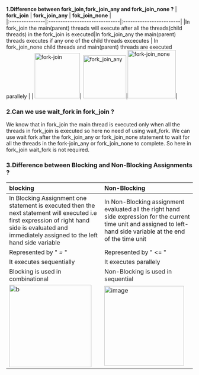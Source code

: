 **1.Difference between fork_join,fork_join_any and fork_join_none ?**
|   **fork_join**  |          **fork_join_any**                         |                    **fok_join_none**                |                    
|:---------------|:------------------------------|:------------------------|
|In fork_join the main(parent) threads will execute after all the threads(child threads) in the fork_join is executed|In fork_join_any the main(parent) threads executes if any one of the child threads excecutes | In fork_join_none child threads and main(parent) threads are executed parallely |
| <img width="122" alt="fork-join  " src="https://user-images.githubusercontent.com/110509375/189809970-21ee4efe-78b7-4974-99ae-7471c4a56df4.png">|   <img width="116" alt="fork_join_any" src="https://user-images.githubusercontent.com/110509375/189810277-5c297e3c-97f7-406f-b7bf-115694df24cd.png">|<img width="130" alt="fork-join_none" src="https://user-images.githubusercontent.com/110509375/189810446-361a0b82-1f33-4f2c-bf91-f0da2b0893c3.png">|

### 2.Can we use wait_fork in fork_join ?
We know that in fork_join  the main thread is executed only when all the threads in fork_join is executed so here no need of using wait_fork.
We can use wait fork after the fork_join_any or fork_join_none  statement to wait for all the threads in the fork-join_any or fork_join_none to complete.
So here in fork_join wait_fork is not required.

### 3.Difference between Blocking and Non-Blocking Assignments ?
|**blocking** |**Non-Blocking** |
|:-------------|:----------------|
|In Blocking Assignment one statement is executed then the next statement will executed i.e first expression of right hand side is evaluated and immediately assigned to the left hand side variable|In Non-Blocking assignment evaluated all the right hand side expression for the current time unit and assigned to left-hand side variable at the end of the time unit|
|Represented by  " *=* "|Represented by " <= "|
|It executes sequentially |It executes parallely|
|Blocking is used in combinational|Non-Blocking is used in sequential|
|<img width="222" alt="b" src="https://user-images.githubusercontent.com/110509375/189822970-f52ec9ac-1f29-43a7-8185-e26a66723c09.png">|<img width="215" alt="image" src="https://user-images.githubusercontent.com/110509375/189822751-b7be6bdf-21d0-4db7-8a13-b030bdc90479.png">|


 

